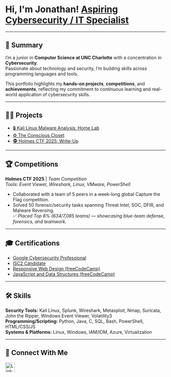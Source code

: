# Hi, I'm Jonathan!  [**Aspiring Cybersecurity / IT Specialist**](https://github.com/jtlutabingwa)

---

## 📌 Summary
I’m a junior in **Computer Science at UNC Charlotte** with a concentration in **Cybersecurity**.  
Passionate about technology and security, I’m building skills across programming languages and tools.  

This portfolio highlights my **hands-on projects**, **competitions**, and **achievements**, reflecting my commitment to continuous learning and real-world application of cybersecurity skills.

---

## 👨‍💻 Projects
- [🔒 Kali Linux Malware Analysis: Home Lab](https://github.com/jtlutabingwa/Kali-Linux-Malware-Analysis)  
- [♻️ The Conscious Closet](https://jtlutabingwa.github.io/itis3135/project/)  
- [🕵️ Holmes CTF 2025: Write-Up](https://github.com/jtlutabingwa/Holmes-CTF)

---

## 🏆 Competitions
**Holmes CTF 2025** | *Team Competition*  
*Tools: Event Viewer, Wireshark, Linux, VMware, PowerShell*  
- Collaborated with a team of 5 peers in a week-long global Capture the Flag competition.  
- Solved 50 forensic/security tasks spanning Threat Intel, SOC, DFIR, and Malware Reversing.  
✅ *Placed Top 8% (634/7,085 teams) — showcasing blue-team defense, forensics, and teamwork.*  

---

## 🎓 Certifications
- [Google Cybersecurity Professional](https://www.credly.com/earner/earned/badge/1be54bd8-4849-4ac2-943d-efbb12029b94)  
- [ISC2 Candidate](https://www.credly.com/badges/3148feab-b17a-49ef-8cae-653396f35fb2/linked_in_profile)  
- [Responsive Web Design (freeCodeCamp)](https://freecodecamp.org/certification/jonathanlutabingwa/responsive-web-design)  
- [JavaScript and Data Structures (freeCodeCamp)](https://freecodecamp.org/certification/jonathanlutabingwa/javascript-algorithms-and-data-structures-v8)  

---

## 🛠️ Skills
**Security Tools:** Kali Linux, Splunk, Wireshark, Metasploit, Nmap, Suricata, John the Ripper, Windows Event Viewer, Volatility3  
**Programming/Scripting:** Python, Java, C, SQL, Bash, PowerShell, HTML/CSS/JS  
**Systems & Platforms:** Linux, Windows, IAM/IDM, Azure, Virtualization  

---
## 🤝 Connect With Me

<a href="https://www.linkedin.com/in/jonathan-lutabingwa/">
  <img src="https://cdn.jsdelivr.net/npm/simple-icons@v3/icons/linkedin.svg" alt="LinkedIn" width="30" />
</a>

<!--
✨ Fun fact: This is my special GitHub profile README where I showcase my journey in cybersecurity and IT!
-->
